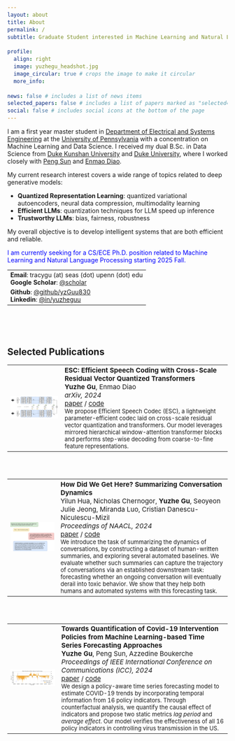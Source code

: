 ```yaml
---
layout: about
title: About
permalink: /
subtitle: Graduate Student interested in Machine Learning and Natural Language Processing

profile:
  align: right
  image: yuzhegu_headshot.jpg
  image_circular: true # crops the image to make it circular
  more_info:

news: false # includes a list of news items
selected_papers: false # includes a list of papers marked as "selected={true}"
social: false # includes social icons at the bottom of the page
---
```


<!-- ## About Me -->

I am a first year master student in [Department of Electrical and Systems Engineering](https://www.ese.upenn.edu) at the [University of Pennsylvania](https://www.upenn.edu) with a concentration on Machine Learning and Data Science. I received my dual B.Sc. in Data Science from [Duke Kunshan University](https://www.dukekunshan.edu.cn) and [Duke University](https://www.duke.edu), where I worked closely with [Peng Sun](https://scholars.duke.edu/person/Peng.Sun1) and [Enmao Diao](https://diaoenmao.com/). 

<!-- My research interest primarily revolves around enhancing **efficiency** and promoting **trustworthiness** in existing generative models. I am also interested in exploring the theory and application of learning quantized representations. My long-term objective is to develop intelligent systems that are both effective and reliable.  -->

My current research interest covers a wide range of topics related to deep generative models: 
- **Quantized Representation Learning**: quantized variational autoencoders, neural data compression, multimodality learning
- **Efficient LLMs**: quantization techniques for LLM speed up inference
- **Trustworthy LLMs**: bias, fairness, robustness

My overall objective is to develop intelligent systems that are both efficient and reliable.

<span style="color: blue;">I am currently seeking for a CS/ECE Ph.D. position related to Machine Learning and Natural Language Processing starting 2025 Fall. </span>

<table>
  <tr>
    <td>
      <strong>Email</strong>: tracygu (at) seas (dot) upenn (dot) edu<br>
      <strong>Google Scholar</strong>: <a href="https://scholar.google.com/citations?user=xdAB6asAAAAJ&hl=en">@scholar</a><br>
    </td>
  </tr>
  <tr>
    <td>
      <strong>Github</strong>: <a href="https://github.com/yzGuu830">@github/yzGuu830</a> <br>
      <strong>Linkedin</strong>: <a href="https://www.linkedin.com/in/yuzheguu">@in/yuzheguu</a><br>
    </td>
  </tr>
</table>
<br><br><br>

## Selected Publications 

<table>
  <tr>
    <td>
      <img src="../assets/img/publication_preview/esc.png" alt="Image description" width="200" style="margin-right: 80px;">
    </td>
    <td style="font-size: 15px;">
      <strong>ESC: Efficient Speech Coding with Cross-Scale Residual Vector Quantized Transformers</strong><br>
      <strong>Yuzhe Gu</strong>, Enmao Diao<br>
      <em>arXiv, 2024</em><br>
      <a href="https://arxiv.org/abs/2404.19441">paper</a> / <a href="https://github.com/yzGuu830/efficient-speech-codec">code</a> 
      <br>
      <div style="font-size: 13px;">
      We propose Efficient Speech Codec (ESC), a lightweight parameter-efficient codec laid on cross-scale residual vector quantization and transformers. Our model leverages mirrored hierarchical window-attention transformer blocks and performs step-wise decoding from coarse-to-fine feature representations. 
      </div>
    </td>
  </tr>
</table>

<br><br>

<table>
  <tr>
    <td>
      <img src="../assets/img/publication_preview/scd.png" alt="Image description" width="200" style="margin-right: 80px;">
    </td>
    <td style="font-size: 15px;">
      <strong>How Did We Get Here? Summarizing Conversation Dynamics</strong><br>
      Yilun Hua, Nicholas Chernogor, <strong>Yuzhe Gu</strong>, Seoyeon Julie Jeong, Miranda Luo, Cristian Danescu-Niculescu-Mizil<br>
      <em>Proceedings of NAACL, 2024</em><br>
      <a href="https://arxiv.org/abs/2404.19007">paper</a> / <a href="https://github.com/CornellNLP/scd?tab=readme-ov-file">code</a> 
      <br>
      <div style="font-size: 13px;">
      We introduce the task of summarizing the dynamics of conversations, by constructing a dataset of human-written summaries, and exploring several automated baselines. We evaluate whether such summaries can capture the trajectory of conversations via an established downstream task: forecasting whether an ongoing conversation will eventually derail into toxic behavior. We show that they help both humans and automated systems with this forecasting task.
      </div>
    </td>
  </tr>
</table>

<br><br>

<table>
  <tr>
    <td>
      <img src="../assets/img/publication_preview/policy.png" alt="Image description" width="200" style="margin-right: 80px;">
    </td>
    <td style="font-size: 15px;">
      <strong>Towards Quantification of Covid-19 Intervention Policies from Machine Learning-based Time Series Forecasting Approaches</strong><br>
      <strong>Yuzhe Gu</strong>, Peng Sun, Azzedine Boukerche<br>
      <em>Proceedings of IEEE International Conference on Communications (ICC), 2024</em><br>
      <a href="https://drive.google.com/file/d/1rFzjVxc8J8d316yVMEADwHNk9CAvbI0U/view">paper</a> / <a href="https://github.com/yzGuu830/epic-quant">code</a> 
      <br>
      <div style="font-size: 13px;">
      We design a policy-aware time series forecasting model to estimate COVID-19 trends by incorporating temporal information from 16 policy indicators. Through counterfactual analysis, we quantify the causal effect of indicators and propose two static metrics <em>lag period</em> and <em>average effect</em>. Our model verifies the effectiveness of all 16 policy indicators in controlling virus transmission in the US.
      </div>
    </td>
  </tr>
</table>